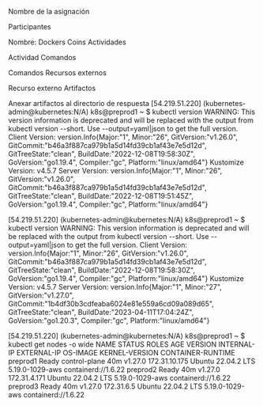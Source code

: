 Nombre de la asignación

Participantes

Nombre: Dockers Coins
Actividades

Actividad
Comandos

Comandos
Recursos externos

Recurso externo
Artifactos

Anexar artifactos al directorio de respuesta
[54.219.51.220] (kubernetes-admin@kubernetes:N/A) k8s@preprod1 ~ $ kubectl version WARNING: This version information is deprecated and will be replaced with the output from kubectl version --short. Use --output=yaml|json to get the full version. Client Version: version.Info{Major:"1", Minor:"26", GitVersion:"v1.26.0", GitCommit:"b46a3f887ca979b1a5d14fd39cb1af43e7e5d12d", GitTreeState:"clean", BuildDate:"2022-12-08T19:58:30Z", GoVersion:"go1.19.4", Compiler:"gc", Platform:"linux/amd64"} Kustomize Version: v4.5.7 Server Version: version.Info{Major:"1", Minor:"26", GitVersion:"v1.26.0", GitCommit:"b46a3f887ca979b1a5d14fd39cb1af43e7e5d12d", GitTreeState:"clean", BuildDate:"2022-12-08T19:51:45Z", GoVersion:"go1.19.4", Compiler:"gc", Platform:"linux/amd64"}

[54.219.51.220] (kubernetes-admin@kubernetes:N/A) k8s@preprod1 ~ $ kubectl version WARNING: This version information is deprecated and will be replaced with the output from kubectl version --short. Use --output=yaml|json to get the full version. Client Version: version.Info{Major:"1", Minor:"26", GitVersion:"v1.26.0", GitCommit:"b46a3f887ca979b1a5d14fd39cb1af43e7e5d12d", GitTreeState:"clean", BuildDate:"2022-12-08T19:58:30Z", GoVersion:"go1.19.4", Compiler:"gc", Platform:"linux/amd64"} Kustomize Version: v4.5.7 Server Version: version.Info{Major:"1", Minor:"27", GitVersion:"v1.27.0", GitCommit:"1b4df30b3cdfeaba6024e81e559a6cd09a089d65", GitTreeState:"clean", BuildDate:"2023-04-11T17:04:24Z", GoVersion:"go1.20.3", Compiler:"gc", Platform:"linux/amd64"}

[54.219.51.220] (kubernetes-admin@kubernetes:N/A) k8s@preprod1 ~ $ kubectl get nodes -o wide NAME STATUS ROLES AGE VERSION INTERNAL-IP EXTERNAL-IP OS-IMAGE KERNEL-VERSION CONTAINER-RUNTIME preprod1 Ready control-plane 40m v1.27.0 172.31.10.175 Ubuntu 22.04.2 LTS 5.19.0-1029-aws containerd://1.6.22 preprod2 Ready 40m v1.27.0 172.31.4.171 Ubuntu 22.04.2 LTS 5.19.0-1029-aws containerd://1.6.22 preprod3 Ready 40m v1.27.0 172.31.6.5 Ubuntu 22.04.2 LTS 5.19.0-1029-aws containerd://1.6.22